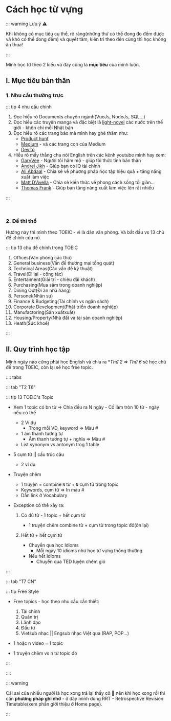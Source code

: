 # Cách học từ vựng

::: warning Lưu ý ⚠️

Khi không có mục tiêu cụ thể, rõ ràng(những thứ có thể đong đo đếm được và khó có thể đong đếm) và quyết tâm, kiên trì theo đến cùng thì học không ăn thua!

:::

Mình học từ theo 2 kiểu và đây cũng là **mục tiêu** của mình luôn.

## I. Mục tiêu bản thân

### 1. Nhu cầu thường trực

::: tip 4 nhu cầu chính

1. Đọc hiểu rõ Documents chuyên ngành(VueJs, NodeJs, SQL...)
2. Đọc hiểu các truyện manga và đặc biệt là [light-novel](https://chuuniotaku.com/light-novel-la-gi/) các nước trên thế giới - khôn chỉ mỗi Nhật bản
3. Đọc hiểu rõ các trang báo mà mình hay ghé thăm như:
   - [Product hunt](https://www.producthunt.com/)
   - [Medium](http://medium.com/) - và các trang con của Medium
   - [Dev.to](https://dev.to/)
4. Hiểu rõ mấy thằng cha nói English trên các kênh youtube mình hay xem:
   - [GaryVee](https://www.youtube.com/user/GaryVaynerchuk) - Người tôi hâm mộ - giúp tôi thức tỉnh bản thân
   - [Andrei Jikh](https://www.youtube.com/channel/UCGy7SkBjcIAgTiwkXEtPnYg) - Giúp bạn có IQ tài chính
   - [Ali Abdaal](https://www.youtube.com/user/Sepharoth64) - Chia sẻ về phương pháp học tập hiệu quả + tăng năng xuất làm việc
   - [Matt D'Avella](https://www.youtube.com/user/blackboxfilmcompany) - Chia sẻ kiến thức về phong cách sống tối giản...
   - [Thomas Frank](https://www.youtube.com/user/electrickeye91) - Giúp bạn tăng năng xuất làm việc lên rất nhiều

:::

<br/>

### 2. Để thi thố

Hướng này thì mình theo TOEIC - vì là dân văn phòng. Và bắt đầu vs 13 chủ đề chính của nó.

::: tip 13 chủ đề chính trong TOEIC

1. Offices(Văn phòng các thứ)
2. General business(Vấn đề thương mại tổng quát)
3. Technical Areas(Các vấn đề kỹ thuật)
4. Travel(Đi lại - công tác)
5. Entertaiment(Giải trí - chiêu đãi khách)
6. Purchasing(Mua sắm trong doanh nghiệp)
7. Dining Out(Đi ăn nhà hàng)
8. Personel(Nhân sự)
9. Finance & Budgeting(Tài chính vs ngân sách)
10. Corporate Development(Phát triển doanh nghiệp)
11. Manufactoring(Sản xuấtxuất)
12. Housing/Property(Nhà đất và tài sản doanh nghiệp)
13. Heath(Sức khoẻ)

:::

## II. Quy trình học tập

Mình ngày nào cũng phải học English và chia ra \*_Thứ 2 => Thứ 6_ sẽ học chủ đề trong TOEIC, còn lại sẽ học free topic.

:::: tabs

::: tab "T2 T6"

::: tip 13 TOEIC's Topic

- Xem 1 topic có bn từ ⇒ Chia đều ra N ngày - Cố làm tròn 10 từ - ngày nếu có thể
  - 2 Ví dụ
    - Trong mỗi VD, keyword ⇒ Màu #
  - 1 âm thanh tương tự
    - Âm thanh tương tự + nghĩa ⇒ Màu #
  - List synonym vs antonym trog 1 table
- 5 cụm từ || cấu trúc câu
  - 2 ví dụ
- Truyện chêm

  - 1 truyện = combine `N` từ + `N` cụm từ trong topic
  - Keywords, cụm từ ⇒ In màu #
  - Dẫn link ở Vocabulary

- Exception có thể xảy ra:

  1. Có đủ từ - 1 topic + hết cụm từ

     - 1 truyện chêm combine từ + cụm từ trong topic đó(ôn lại)

  2. Hết từ + hết cụm từ

     - Chuyển qua học Idioms
       - Mỗi ngày 10 idioms như học từ vựng thông thường
     - Nếu hết Idioms
       - Chuyển qua TED luyện chém gió

:::

::: tab "T7 CN"

::: tip Free Style

- Free topics - học theo nhu cầu cần thiết:

  1.  Tài chính
  2.  Quản trị
  3.  Lãnh đạo
  4.  Đầu tư
  5.  Vietsub nhạc || Engsub nhạc Việt qua (RAP, POP...)

- 1 hoặc n video = 1 topic
- 1 truyện chêm vs n từ topic đó

:::

::::

::: warning

Cái sai của nhiều người là học xong trả lại thầy cô 🤣 nên khi học xong rồi thì cần **phương pháp ghi nhớ** - ở đây mình dùng RRT - Retrospective Revision Timetable(xem phần giới thiệu ở Home page).

:::
